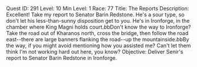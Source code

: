 Quest ID: 291
Level: 10
Min Level: 1
Race: 77
Title: The Reports
Description: Excellent! Take my report to Senator Barin Redstone. He's a sour type, so don't let his less-than-sunny disposition get to you. He's in Ironforge, in the chamber where King Magni holds court.$b$bDon't know the way to Ironforge? Take the road out of Kharanos north, cross the bridge, then follow the road east--there are large banners flanking the road--up the mountainside.$b$bBy the way, if you might avoid mentioning how you assisted me? Can't let them think I'm not working hard out here, you know?
Objective: Deliver Senir's report to Senator Barin Redstone in Ironforge.
